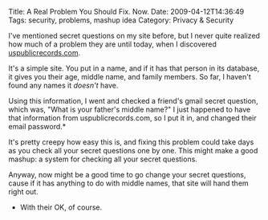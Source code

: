 Title: A Real Problem You Should Fix. Now.
Date: 2009-04-12T14:36:49
Tags: security, problems, mashup idea
Category: Privacy & Security


I've mentioned secret questions on my site before, but I never quite realized how much of a problem they are until today, when I discovered <a href="http://uspublicrecords.com">uspublicrecords.com</a>.

It's a simple site. You put in a name, and if it has that person in its database, it gives you their age, middle name, and family members. So far, I haven't found any names it *doesn't* have.

Using this information, I went and checked a friend's gmail secret question, which was, "What is your father's middle name?" I just happened to have that information from uspublicrecords.com, so I put it in, and changed their email password.* 

It's pretty creepy how easy this is, and fixing this problem could take days as you check all your secret questions one by one. This might make a good mashup: a system for checking all your secret questions.

Anyway, now might be a good time to go change your secret questions, cause if it has anything to do with middle names, that site will hand them right out.

* With their OK, of course.
